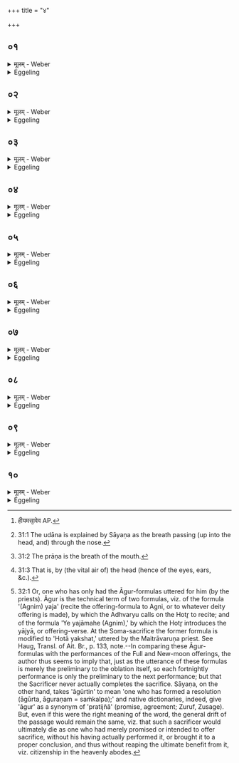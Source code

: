 +++
title = "४"

+++






##  ०१
<details><summary>मूलम् - Weber</summary>

एष वै पूर्ण᳘माः॥  
य᳘ एष त᳘पत्य᳘हरहॗर्ह्येॗवैष᳘ पूर्णो᳘ऽथैष᳘ एव द᳘र्शो य᳘च्चन्द्र᳘मा दृदृश᳘ इवॗ ह्येषः᳟॥
</details>

<details><summary>Eggeling</summary>

1. The full moon, doubtless, is the same as that burning (sun), for he, indeed, is full day by day; and the new moon (darśa) is the same as the moon, for he appears (darś), as it were.
</details>


##  ०२
<details><summary>मूलम् - Weber</summary>

अ᳘थो इतर᳘थाहुः॥  
एष᳘ एव᳘ पूर्ण᳘मा य᳘च्चन्द्र᳘मा एत᳘स्य ह्य᳘नु पू᳘रणम् पौर्णमासी᳘त्याच᳘क्षते᳘ऽथैष᳘ एव द᳘र्शो य᳘ ए᳘ष त᳘पति ददृश᳘ इवॗ ह्येषः᳟॥
</details>

<details><summary>Eggeling</summary>

2. But they also say inversely, 'The full moon is the same as the moon, for after the filling up of the latter there is the night of full moon;' and the new moon (darśa) is the same as that burning (sun), for the latter appears, as it were.
</details>


##  ०३
<details><summary>मूलम् - Weber</summary>

इय᳘मेव᳘ पूर्ण᳘माः॥  
पूॗर्णेवॗ हीय᳘मसा᳘वेव [^wbr_1] द्यौर्द᳘र्शो ददृश᳘ इव ह्य᳘सौ द्यौः᳟॥  

[^wbr_1]: हीयमसा᳘वेव AP.
</details>

<details><summary>Eggeling</summary>

3. The full moon, indeed, is this (earth), for she is, as it were, full; and the new moon is yonder sky, for yonder sky appears (or, is seen), as it were.
</details>


##  ०४
<details><summary>मूलम् - Weber</summary>

रा᳘त्रिरेव᳘ पूर्ण᳘माः॥  
पूॗर्णेवॗ हीयं रा᳘त्रिर᳘हरेव द᳘र्शो ददृश᳘ इवॗ हीदम᳘हरेषा नु᳘ देवत्रा᳘ दर्शपूर्णमास᳘योर्मीमांसा᳟॥
</details>

<details><summary>Eggeling</summary>

4. The full moon, indeed, is the night, for this

night is, as it were, full; and the new moon is the day, for this day appears, as it were. This, then, is the theory regarding the full and new moon in respect of the gods.
</details>


##  ०५
<details><summary>मूलम् - Weber</summary>

अ᳘थाध्यात्म᳘म्॥  
उदान᳘ एव᳘ पूर्ण᳘मा उदाने᳘न ह्य᳘यम् पु᳘रुषः पूर्य᳘त इव प्राण᳘ एव द᳘र्शो ददृश᳘ इव ह्य᳘य᳘म् प्राणस्त᳘देता᳘वन्नाद᳘श्चान्नप्रद᳘श्च दर्शपूर्णमासौ᳟॥
</details>

<details><summary>Eggeling</summary>

5. Then as to the body. The full moon is the up-breathing, for it is by the up-breathing [^egg_143] that this man is, as it were, filled; and the new moon is the out (and in)-breathing [^egg_144], for this out-breathing appears, as it were: thus, the full and new moon are these two, the eater and the giver of food.

[^egg_143]: 31:1 The udāna is explained by Sāyaṇa as the breath passing (up into the head, and) through the nose.

[^egg_144]: 31:2 The prāṇa is the breath of the mouth.
</details>


##  ०६
<details><summary>मूलम् - Weber</summary>

प्राण᳘ एॗवान्नादः᳟॥  
प्राणे᳘नॗ हीदम᳘न्नमद्य᳘त उदान᳘ एॗवान्नप्रद᳘ उदाने᳘नॗ हीदम᳘न्नम् प्रदीय᳘ते स यो᳘ हैता᳘वन्नादं᳘ चान्नप्रदं᳘ च दर्शपूर्णमासौ वे᳘दान्नादो᳘ हैव᳘ भवति प्र᳘ हास्मा अन्ना᳘द्यं दीयते॥
</details>

<details><summary>Eggeling</summary>

6. The out (and in)-breathing (the mouth) is the eater of food, for by means of the out (and in)-breathing this food is eaten; and the up-breathing is the giver of food, for by the up-breathing [^egg_145] this food is given to him.

[^egg_145]: 31:3 That is, by (the vital air of) the head (hence of the eyes, ears, &c.).
</details>


##  ०७
<details><summary>मूलम् - Weber</summary>

म᳘न एव᳘ पूर्ण᳘माः॥  
पूर्ण᳘मिवॗ हीदम् म᳘नो वा᳘गेव द᳘र्शो ददृश᳘ इवॗ हीयं वाक्त᳘देता᳘वध्यात्म᳘म् प्रत्य᳘क्षं दर्शपूर्णमासौ स य᳘दुपवसथे᳘ व्रतोपायनी᳘यमश्ना᳘ति ते᳘नैता᳘वध्यात्म᳘म् प्रत्य᳘क्षं दर्शपूर्णमासौ᳘ प्रीणाति यज्ञे᳘न प्रातर्दै᳘वौ॥
</details>

<details><summary>Eggeling</summary>

7. The full moon is the mind, for full, as it were, is this mind; and the new moon is speech, for this speech appears, as it were. Thus these two are clearly the full and new moon, as regards the body; and inasmuch as on the day of fasting he eats the (food) suitable for eating on the vow, he thereby clearly gratifies these two in regard to the body; and on the morrow (he gratifies them) as gods by sacrifice.
</details>


##  ०८
<details><summary>मूलम् - Weber</summary>

त᳘दाहुः॥  
यन्न᳘ पूर्ण᳘मासाये᳘ति हवि᳘र्गृह्य᳘ते न द᳘र्शाये᳘ति हवि᳘र्गृह्य᳘ते न᳘ पूर्ण᳘मासाया᳘नुब्रूहि न द᳘र्शाया᳘नुब्रूहि न᳘ पूर्ण᳘मासं यज न द᳘र्शं यजेत्य᳘थ के᳘नास्य दर्शपूर्णमासा᳘विष्टौ᳘ भवत इ᳘ति स यम् म᳘नस आघार᳘यति म᳘नो वै᳘ पूर्ण᳘मास्ते᳘न पूर्ण᳘मासं यजत्य᳘थ यं᳘ वाच᳘ आघार᳘यति वाग्वै द᳘र्शस्ते᳘नो द᳘र्शं यजत्येते᳘नो हास्य दर्शपूर्न्\अमासा᳘विष्टौ᳘ भवतः॥
</details>

<details><summary>Eggeling</summary>

8. As to this they say,--'Seeing that no offering-material is taken out "for the full moon," nor any offering-material "for the new moon," and seeing that he does not say, "Recite the invitatory formula for the full moon," nor "Recite the invitatory formula

for the new moon;" nor "Recite the offering-formula for the full moon," nor "Recite the offering-formula for the new moon," how, then, is offering made to this full and new moon?' Well, when he makes a libation of ghee to the Mind--the full moon being the Mind--he thereby makes offering to the full moon; and when he makes a libation of ghee to Speech--the new moon being Speech--he thereby makes offering to the new moon: and thus offering is made by him to the full and new moon.
</details>


##  ०९
<details><summary>मूलम् - Weber</summary>

तद्धै᳘के॥  
चरू नि᳘र्वपन्ति पौर्णमास्याᳫं स᳘रस्वतेऽमावाॗस्यायाᳫं स᳘रस्वत्या एत᳘त्प्रत्य᳘क्षं दर्शपूर्णमासौ᳘ यजामह इ᳘ति व᳘दन्तस्त᳘दु त᳘था न᳘ कुर्यान्म᳘नो वै स᳘रस्वान्वाक्स᳘रस्वती स य᳘देॗवैता᳘वाघारा᳘वाघार᳘यति त᳘देॗवास्य दर्शपूर्णमासा᳘विष्टौ᳘ भवतस्त᳘स्मादेतौ᳘ चरू न नि᳘र्वपेत्॥
</details>

<details><summary>Eggeling</summary>

9. Now, some prepare two messes of rice, one for Sarasvat on the full moon, and one for Sarasvatī on the new moon, saying, 'We thus clearly make offering to the full and new moon.' But let him not do this; for Sarasvat is the Mind, and Sarasvatī is Speech; and thus, in making libations of ghee to these two, offering is made by him to the full and new moon: let him therefore not prepare these two messes of rice.
</details>


##  १०
<details><summary>मूलम् - Weber</summary>

त᳘दाहुः॥  
आगूर्ती वा᳘ एष᳘ भवति यो᳘ दर्शपूर्णमासा᳘भ्यां य᳘जते पौर्णमेसे᳘नॗ हीष्ट्वा वे᳘दामावास्ये᳘न यक्ष्य इ᳘त्यामावास्ये᳘नेष्ट्वा᳘ वेद पु᳘नः पौर्णमासे᳘न यक्ष्य इ᳘ति स᳘ आगूॗर्त्येॗवामुं᳘ लोक᳘मेति यॗदामुं᳘ लोकमे᳘ति कथम᳘नागूर्ती भवती᳘ति स य᳘देॗवैता᳘ उभय᳘त्राघारा᳘वाघार᳘यति त᳘देॗवास्य दर्शपूर्णमासौ सं᳘तिष्ठेते स स᳘ᳫं᳘स्थितयोरेव᳘ दर्शपूर्णमास᳘योर᳘थामुं᳘ लोक᳘मेति तथा᳘नागूर्ती भवति॥
</details>
<details><summary>Eggeling</summary>

10. As to this they say, 'Surely, he who performs the Full and New-moon offerings becomes a (mere) utterer of the Āgur [^egg_146]; for, when he has performed

[^egg_146]: 32:1 Or, one who has only had the Āgur-formulas uttered for him (by the priests). Āgur is the technical term of two formulas, viz. of the formula '(Agnim) yaja' (recite the offering-formula to Agni, or to whatever deity offering is made), by which the Adhvaryu calls on the Hotr̥ to recite; and of the formula 'Ye yajāmahe (Agnim),' by which the Hotr̥ introduces the yājyā, or offering-verse. At the Soma-sacrifice the former formula is modified to 'Hotā yakshat,' uttered by the Maitrāvaruṇa priest. See Haug, Transl. of Ait. Br., p. 133, note.--In comparing these Āgur-formulas with the performances of the Full and New-moon offerings, the author thus seems to imply that, just as the utterance of these formulas is merely the preliminary to the oblation itself, so each fortnightly  performance is only the preliminary to the next performance; but that the Sacrificer never actually completes the sacrifice. Sāyaṇa, on the other hand, takes 'āgūrtin' to mean 'one who has formed a resolution (āgūrta, āguraṇam = saṁkalpa);' and native dictionaries, indeed, give 'āgur' as a synonym of 'pratijñā' (promise, agreement; Zuruf, Zusage). But, even if this were the right meaning of the word, the general drift of the passage would remain the same, viz. that such a sacrificer would ultimately die as one who had merely promised or intended to offer sacrifice, without his having actually performed it, or brought it to a proper conclusion, and thus without reaping the ultimate benefit from it, viz. citizenship in the heavenly abodes.

the Full-moon offering, he knows that he will perform the New-moon offering; and when he has performed the New-moon offering, he knows that he will again perform the Full-moon offering; thus when he goes to the other world he goes thither as an utterer of the Āgur: how, then, does he become one who has not (merely) uttered the Āgur?' Well, when, on both occasions, he makes those two libations of ghee (to Mind and Speech), then his Full and New-moon offerings become complete; and he goes to the other world after his Full and New-moon offerings are completed, and thus becomes one who has not (merely) uttered the Āgur.
</details>

